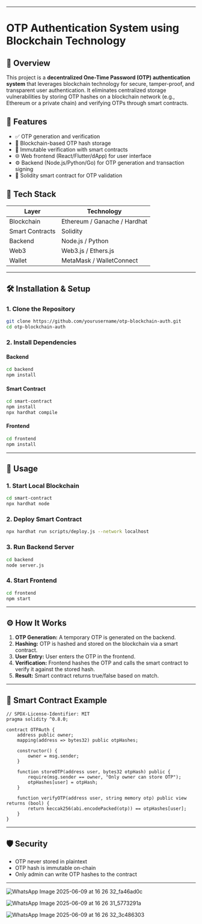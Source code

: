 
---

# OTP Authentication System using Blockchain Technology

## 🔐 Overview

This project is a **decentralized One-Time Password (OTP) authentication system** that leverages blockchain technology for secure, tamper-proof, and transparent user authentication. It eliminates centralized storage vulnerabilities by storing OTP hashes on a blockchain network (e.g., Ethereum or a private chain) and verifying OTPs through smart contracts.

## 🚀 Features

* ✅ OTP generation and verification
* 🔗 Blockchain-based OTP hash storage
* 🔐 Immutable verification with smart contracts
* 🌐 Web frontend (React/Flutter/dApp) for user interface
* ⚙️ Backend (Node.js/Python/Go) for OTP generation and transaction signing
* 📜 Solidity smart contract for OTP validation

## 🧠 Tech Stack

| Layer           | Technology                   |
| --------------- | ---------------------------- |
| Blockchain      | Ethereum / Ganache / Hardhat |
| Smart Contracts | Solidity                     | 
| Backend         | Node.js / Python             |
| Web3            | Web3.js / Ethers.js          |
| Wallet          | MetaMask / WalletConnect     |

---

## 🛠️ Installation & Setup

### 1. Clone the Repository

```bash
git clone https://github.com/yourusername/otp-blockchain-auth.git
cd otp-blockchain-auth
```

### 2. Install Dependencies

#### Backend

```bash
cd backend
npm install
```

#### Smart Contract

```bash
cd smart-contract
npm install
npx hardhat compile
```

#### Frontend

```bash
cd frontend
npm install
```

---

## 🧪 Usage

### 1. Start Local Blockchain

```bash
cd smart-contract
npx hardhat node
```

### 2. Deploy Smart Contract

```bash
npx hardhat run scripts/deploy.js --network localhost
```

### 3. Run Backend Server

```bash
cd backend
node server.js
```

### 4. Start Frontend

```bash
cd frontend
npm start
```

---

## ⚙️ How It Works

1. **OTP Generation:** A temporary OTP is generated on the backend.
2. **Hashing:** OTP is hashed and stored on the blockchain via a smart contract.
3. **User Entry:** User enters the OTP in the frontend.
4. **Verification:** Frontend hashes the OTP and calls the smart contract to verify it against the stored hash.
5. **Result:** Smart contract returns true/false based on match.

---

## 📄 Smart Contract Example

```solidity
// SPDX-License-Identifier: MIT
pragma solidity ^0.8.0;

contract OTPAuth {
    address public owner;
    mapping(address => bytes32) public otpHashes;

    constructor() {
        owner = msg.sender;
    }

    function storeOTP(address user, bytes32 otpHash) public {
        require(msg.sender == owner, "Only owner can store OTP");
        otpHashes[user] = otpHash;
    }

    function verifyOTP(address user, string memory otp) public view returns (bool) {
        return keccak256(abi.encodePacked(otp)) == otpHashes[user];
    }
}
```
---

## 🛡️ Security

* OTP never stored in plaintext
* OTP hash is immutable on-chain
* Only admin can write OTP hashes to the contract

---

![WhatsApp Image 2025-06-09 at 16 26 32_fa46ad0c](https://github.com/user-attachments/assets/cf915edd-1f96-4887-8b8d-44ad5a341d45)

![WhatsApp Image 2025-06-09 at 16 26 31_5773291a](https://github.com/user-attachments/assets/dd7f5b3f-95f1-4baf-bc33-13c0c7844307)

![WhatsApp Image 2025-06-09 at 16 26 32_3c486303](https://github.com/user-attachments/assets/82a6f438-3e26-4404-ae66-d55bae23deb5)



